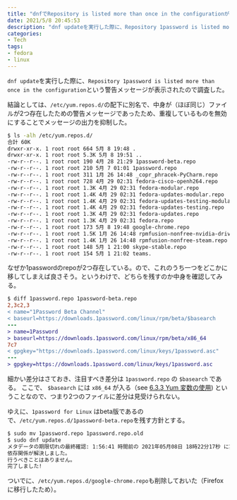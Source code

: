 ```yaml
---
title: "dnfでRepository is listed more than once in the configurationが表示された場合の対応"
date: 2021/5/8 20:45:53
description: "dnf updateを実行した際に、Repository 1password is listed more than once in the configurationという警告メッセージが表示されたので調査しました。 結論としては、/etc/yum.repos.d/の配下に別名で、中身が（ほぼ同じ）ファイルが2つ存在したための警告メッセージであったため、重複しているものを無効にすることでメッセージの出力を抑制しました。"
categories: 
- Tech
tags:
- fedora
- linux
---
```


`dnf update`を実行した際に、`Repository 1password is listed more than once in the configuration`という警告メッセージが表示されたので調査した。

結論としては、`/etc/yum.repos.d/`の配下に別名で、中身が（ほぼ同じ）ファイルが2つ存在したための警告メッセージであったため、重複しているものを無効にすることでメッセージの出力を抑制した。

<!-- more -->

```bash
$ ls -alh /etc/yum.repos.d/
合計 60K
drwxr-xr-x. 1 root root 664 5月 8 19:48 .
drwxr-xr-x. 1 root root 5.3K 5月 8 19:51 ..
-rw-r--r--. 1 root root 190 4月 28 21:29 1password-beta.repo
-rw-r--r--. 1 root root 210 5月 7 01:01 1password.repo
-rw-r--r--. 1 root root 311 1月 26 14:48 _copr_phracek-PyCharm.repo
-rw-r--r--. 1 root root 728 4月 29 02:31 fedora-cisco-openh264.repo
-rw-r--r--. 1 root root 1.3K 4月 29 02:31 fedora-modular.repo
-rw-r--r--. 1 root root 1.4K 4月 29 02:31 fedora-updates-modular.repo
-rw-r--r--. 1 root root 1.4K 4月 29 02:31 fedora-updates-testing-modular.repo
-rw-r--r--. 1 root root 1.4K 4月 29 02:31 fedora-updates-testing.repo
-rw-r--r--. 1 root root 1.3K 4月 29 02:31 fedora-updates.repo
-rw-r--r--. 1 root root 1.3K 4月 29 02:31 fedora.repo
-rw-r--r--. 1 root root 173 5月 8 19:48 google-chrome.repo
-rw-r--r--. 1 root root 1.5K 1月 26 14:48 rpmfusion-nonfree-nvidia-driver.repo
-rw-r--r--. 1 root root 1.4K 1月 26 14:48 rpmfusion-nonfree-steam.repo
-rw-r--r--. 1 root root 148 5月 1 21:00 skype-stable.repo
-rw-r--r--. 1 root root 154 5月 1 21:02 teams.
```

なぜか1passwordのrepoが2つ存在している。ので、これのうち一つをどこかに移してしまえば良さそう。というわけで、どちらを残すのか中身を確認してみる。

```diff
$ diff 1password.repo 1password-beta.repo
2,3c2,3
< name="1Password Beta Channel"
< baseurl=https://downloads.1password.com/linux/rpm/beta/$basearch
---
> name=1Password
> baseurl=https://downloads.1password.com/linux/rpm/beta/x86_64
7c7
< gpgkey="https://downloads.1password.com/linux/keys/1password.asc"
---
> gpgkey=https://downloads.1password.com/linux/keys/1password.asc
```

細かい差分はさておき、注目すべき差分は `1password.repo` の `$basearch` である。 ここで、 `$basearch` には `x86_64` が入る（see [6.3.3 Yum 変数の使用](https://access.redhat.com/documentation/ja-jp/red_hat_enterprise_linux/6/html/deployment_guide/sec-using_yum_variables)) ということなので、つまり2つのファイルに差分は見受けられない。

ゆえに、`1password for Linux` はbeta版であるので、`/etc/yum.repos.d/1password-beta.repo`を残す方針とする。

```bash
$ sudo mv 1password.repo 1password.repo.old
$ sudo dnf update
メタデータの期限切れの最終確認: 1:56:41 時間前の 2021年05月08日 18時22分17秒 に実施しました。
依存関係が解決しました。
行うべきことはありません。
完了しました!
```


ついでに、`/etc/yum.repos.d/google-chrome.repo`も削除しておいた（Firefoxに移行したため）。
